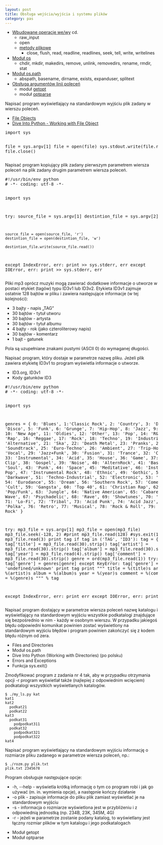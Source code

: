 ```yaml
---
layout: post
title: Obsługa wejścia/wyjścia i systemu plików
category: pas
---
```

*   [Wbudowane operacje we/wy](http://docs.python.org/library/functions.html) cd.
    *   raw_input
    *   open
    *   [metody plikowe](http://docs.python.org/library/stdtypes.html#file-objects)
        *   close, flush, read, readline, readlines, seek, tell, write, writelines
*   [Moduł os](http://docs.python.org/library/os.html#module-os)
    *   chdir, mkdir, makedirs, remove, unlink, removedirs, rename, rmdir, stat
*   [Moduł os.path](http://docs.python.org/library/os.path.html#module-os.path)
    *   abspath, basename, dirname, exists, expanduser, splitext
*   [Obsługa argumentów linii poleceń](http://diveintopython.org/scripts_and_streams/command_line_arguments.html)
    *   moduł [getopt](http://docs.python.org/library/getopt.html#module-getopt)
    *   moduł [optparse](http://docs.python.org/library/optparse.html#module-optparse)

<div class="question">
  <p>Napisać program wyświetlający na standardowym wyjściu plik zadany w
  wierszu poleceń.</p>
  <ul>
    <li><a href="http://docs.python.org/library/stdtypes.html#file-objects">
        File Objects</a></li>
    <li><a href="http://diveintopython.org/file_handling/file_objects.html">
        Dive Into Python - Working with File Object</a></li>
  </ul>
</div>

<div class="answer">
<pre class="brush: python; collapse: true">
import sys

file = sys.argv[1]
file = open(file)
sys.stdout.write(file.read())
file.close()
</pre>
</div>

<div class="question">
  <p>Napisać program kopiujący plik zadany pierwszym parametrem wiersza poleceń
  na plik zadany drugim parametrem wiersza poleceń.</p>
</div>

<div class="answer">
<pre class="brush: python; collapse: true">
#!/usr/bin/env python
# -*- coding: utf-8 -*-

import sys


try:
    source_file = sys.argv[1]
    destintion_file = sys.argv[2]

    source_file = open(source_file, 'r')
    destintion_file = open(destintion_file, 'w')

    destintion_file.write(source_file.read())
except IndexError, err:
    print >> sys.stderr, err
except IOError, err:
    print >> sys.stderr, err
</pre>
</div>

<div class="question">
  <p>Pliki mp3 oprócz muzyki mogą zawierać dodatkowe informacje o utworze w
     postaci etykiet (tagów) typu ID3v1 lub ID3v2. Etykieta ID3v1 zajmuje
     ostatnie 128 bajtów w pliku i zawiera następujące informacje
     (w tej kolejności):</p>
  <ul>
    <li>3 bajty - napis „TAG”</li>
    <li>30 bajtów - tytuł utworu</li>
    <li>30 bajtów - artysta</li>
    <li>30 bajtów - tytuł albumu</li>
    <li>4 bajty - rok (jako czteroliterowy napis)</li>
    <li>30 bajtów - komentarz</li>
    <li>1 bajt - gatunek</li>
  </ul>
  <p>Pola są uzupełniane znakami pustymi (ASCII 0) do wymaganej długości.</p>
  <p>Napisać program, który dostaje w parametrze nazwę pliku. Jeżeli plik
     zawiera etykietę ID3v1 to program wyświetla informacje o utworze.</p>
  <ul>
    <li>ID3.org, ID3v1</li>
    <li>Kody gatunków ID3</li>
  </ul>
</div>

<div class="answer">
<pre class="brush: python; collapse: true">
#!/usr/bin/env python
# -*- coding: utf-8 -*-

import sys


genres = { 0: 'Blues', 1:'Classic Rock', 2: 'Country', 3: 'Dance', 4: 'Disco',
          5: 'Funk', 6: 'Grunge', 7: 'Hip-Hop', 8: 'Jazz', 9: 'Metal',
          10: 'New Age', 11: 'Oldies', 12: 'Other', 13: 'Pop', 14: 'R&B',
          15: 'Rap', 16: 'Reggae', 17: 'Rock', 18: 'Techno', 19: 'Industrial',
          20: 'Alternative', 21: 'Ska', 22: 'Death Metal', 23: 'Pranks',
          24: 'Soundtrack', 25: 'Euro-Techno', 26: 'Ambient', 27: 'Trip-Hop',
          28: 'Vocal', 29: 'Jazz+Funk', 30: 'Fusion', 31: 'Trance',
          32: 'Classical', 33: 'Instrumental', 34: 'Acid', 35: 'House',
          36: 'Game', 37: 'Sound Clip', 38: 'Gospel', 39: 'Noise',
          40: 'AlternRock', 41: 'Bass', 42: 'Soul', 43: 'Punk', 44: 'Space',
          45: 'Meditative', 46: 'Instrumental Pop', 47: 'Instrumental Rock',
          48: 'Ethnic', 49: 'Gothic', 50: 'Darkwave', 51: 'Techno-Industrial',
          52: 'Electronic', 53: 'Pop-Folk', 54: 'Eurodance', 55: 'Dream',
          56: 'Southern Rock', 57: 'Comedy', 58: 'Cult', 59: 'Gangsta',
          60: 'Top 40', 61: 'Christian Rap', 62: 'Pop/Funk', 63: 'Jungle',
          64: 'Native American', 65: 'Cabaret', 66: 'New Wave',
          67: 'Psychadelic', 68: 'Rave', 69: 'Showtunes', 70: 'Trailer',
          71: 'Lo-Fi', 72: 'Tribal', 73: 'Acid Punk', 74: 'Acid Jazz',
          75: 'Polka', 76: 'Retro', 77: 'Musical', 78: 'Rock & Roll',
          79: 'Hard Rock' }

try:
    mp3_file = sys.argv[1]
    mp3_file = open(mp3_file)
    mp3_file.seek(-128, 2)
    #print mp3_file.read(128)
    #sys.exit(1)
    tag = mp3_file.read(3)
    print tag
    if tag in ('TAG', 'ID3'):
        tag = {}
        tag['title'] = mp3_file.read(30).strip()
        tag['artist'] = mp3_file.read(30).strip()
        tag['album'] = mp3_file.read(30).strip()
        tag['year'] = mp3_file.read(4).strip()
        tag['comment'] = mp3_file.read(30).strip()
        genre = ord(mp3_file.read(1))
        try:
            tag['genre'] = genres[genre]
        except KeyError:
            tag['genre'] = 'undefined/unknown'
        print tag
        print """
        title = %(title)s
        artist = %(artist)s
        album = %(album)s
        year = %(year)s
        comment = %(comment)s
        genre = %(genre)s
        """ % tag

except IndexError, err:
    print err
except IOError, err:
    print err
</pre>
</div>

<div class="question">
  <p>Napisać program dostający w parametrze wiersza poleceń nazwę katalogu
     i wyświetlający na standardowym wyjściu wszystkie podkatalogi znajdujące
     się bezpośrednio w nim - każdy w osobnym wierszu. W przypadku jakiegoś
     błędu odpowiedni komunikat powinien zostać wyświetlony na standardowym
     wyjściu błędów i program powinien zakończyć się z kodem błędu różnym od
     zera.</p>
  <ul>
    <li>Files and Directories</li>
    <li>Moduł os.path</li>
    <li>Dive Into Python (Working with Directories) (po polsku)</li>
    <li>Errors and Exceptions</li>
    <li>Funkcja sys.exit()</li>
  </ul>
</div>

<div class="question">
  <p>Zmodyfikować program z zadania nr 4 tak, aby w przypadku otrzymania opcji
     -r program wyświetlał także (najlepiej z odpowiednim wcięciem) podkatalogi
     wszystkich wyświetlanych katalogów.</p>
  <pre><code>$ ./my_ls.py kat
kat1
kat2
  podkat21
  podkat22
kat3
  podkat31
    podpodkat311
  podkat32
    podpodkat321
    podpodkat322
kat4</code></pre>
</div>

<div class="question">
  <p>Napisać program wyświetlający na standardowym wyjściu informację o
     rozmiarze pliku zadanego w parametrze wiersza poleceń, np.:</p>
  <pre><code>$ ./rozm.py plik.txt
plik.txt 2345678</code></pre>
  <p>Program obsługuje następujące opcje:</p>
  <ul>
    <li>-h, --help - wyświetla krótką informację o tym co program robi i jak go
        używać (m. in. wymienia opcje), a następnie kończy działanie</li>
    <li>-o plik - zapisuje informacje do pliku plik zamiast wyświetlać je na
        standardowym wyjściu</li>
    <li>-s - informacja o rozmiarze wyświetlona jest w przybliżeniu i z
        odpowiednią jednostką (np. 234B, 23K, 345M, 4G)</li>
    <li>-r - jeżeli w parametrze zostanie podany katalog, to wyświetlany jest
        łączny rozmiar plików w tym katalogu i jego podkatalogach</li>
  </ul>
  <ul>
    <li>Moduł getopt</li>
    <li>Moduł optparse</li>
  </ul>
</div>
